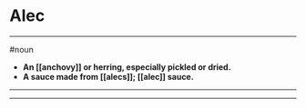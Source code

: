 # Alec
---
#noun
- **An [[anchovy]] or herring, especially pickled or dried.**
- **A sauce made from [[alecs]]; [[alec]] sauce.**
---
---
